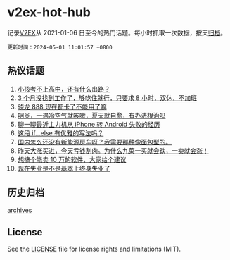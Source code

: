 # v2ex-hot-hub

 记录[V2EX](https://www.v2ex.com/)从 2021-01-06 日至今的热门话题。每小时抓取一次数据，按天[归档](archives)。

`更新时间：2024-05-01 11:01:57 +0800`

## 热议话题

1. [小孩考不上高中，还有什么出路？](https://www.v2ex.com/t/1037000)
1. [3 个月没找到工作了，够吃住就行，只要求 8 小时，双休，不加班](https://www.v2ex.com/t/1037071)
1. [骁龙 888 现在都卡了不能用了嘛](https://www.v2ex.com/t/1037047)
1. [咽炎，一遇冷空气就咳嗽，夏天就自愈，有办法根治吗](https://www.v2ex.com/t/1037101)
1. [聊一聊最近主力机从 iPhone 转 Android 失败的经历](https://www.v2ex.com/t/1037053)
1. [这段 if...else 有优雅的写法吗？](https://www.v2ex.com/t/1037129)
1. [国内怎么还没有新能源房车呀？我需要那种像面包型的。](https://www.v2ex.com/t/1037066)
1. [昨天大涨买进，今天亏钱割肉。为什么九菜一买就会跌，一卖就会涨！](https://www.v2ex.com/t/1037054)
1. [想搞个能卖 10 万的软件，大家给个建议](https://www.v2ex.com/t/1037137)
1. [现在失业是不是基本上终身失业了](https://www.v2ex.com/t/1037125)

## 历史归档

[archives](archives)

## License

See the [LICENSE](LICENSE) file for license rights and limitations (MIT).
